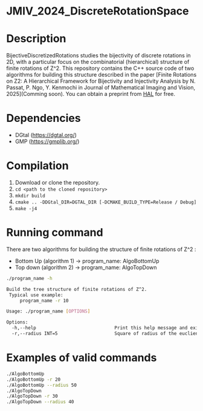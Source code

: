 # JMIV_2024_DiscreteRotationSpace

Description
===========

BijectiveDiscretizedRotations studies the bijectivity of discrete rotations in 2D, with a particular focus on the combinatorial (hierarchical) structure of finite rotations of Z^2. 
This repository contains the C++ source code of two algorithms for building this structure described in the paper [Finite Rotations on Z2: A Hierarchical Framework for Bijectivity and Injectivity Analysis by N. Passat, P. Ngo, Y. Kenmochi in Journal of Mathematical Imaging and Vision, 2025](Comming soon). You can obtain a preprint
from [HAL](https://hal.science/hal-04945727v1) for free. 

Dependencies
=============
- DGtal (https://dgtal.org/)
- GMP (https://gmplib.org/)

Compilation
=============
1. Download or clone the repository.
2. ```cd <path to the cloned repository>```
3. ```mkdir build```
4. ```cmake .. -DDGtal_DIR=DGTAL_DIR [-DCMAKE_BUILD_TYPE=Release / Debug]```
5. ```make -j4```

# Running command
There are two algorithms for building the structure of finite rotations of Z^2 :
- Bottom Up (algorithm 1) -> program_name: AlgoBottomUp
- Top down (algorithm 2) -> program_name: AlgoTopDown

  
```sh
./program_name -h

Build the tree structure of finite rotations of Z^2.
 Typical use example:
 	 program_name -r 10

Usage: ./program_name [OPTIONS]

Options:
  -h,--help                             Print this help message and exit
  -r,--radius INT=5                     Square of radius of the euclien ball (default 5)
```

Examples of valid commands
================

```sh
./AlgoBottomUp
./AlgoBottomUp -r 20
./AlgoBottomUp --radius 50
./AlgoTopDown
./AlgoTopDown -r 30
./AlgoTopDown --radius 40
```
